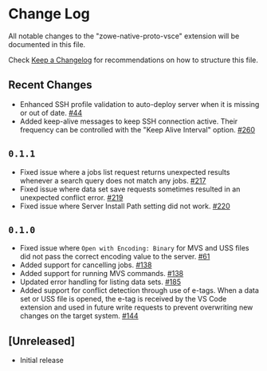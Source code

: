 # Change Log

All notable changes to the "zowe-native-proto-vsce" extension will be documented in this file.

Check [Keep a Changelog](http://keepachangelog.com/) for recommendations on how to structure this file.

## Recent Changes

- Enhanced SSH profile validation to auto-deploy server when it is missing or out of date. [#44](https://github.com/zowe/zowe-native-proto/issues/44)
- Added keep-alive messages to keep SSH connection active. Their frequency can be controlled with the "Keep Alive Interval" option. [#260](https://github.com/zowe/zowe-native-proto/issues/260)

## `0.1.1`

- Fixed issue where a jobs list request returns unexpected results whenever a search query does not match any jobs. [#217](https://github.com/zowe/zowe-native-proto/pull/217)
- Fixed issue where data set save requests sometimes resulted in an unexpected conflict error. [#219](https://github.com/zowe/zowe-native-proto/pull/219)
- Fixed issue where Server Install Path setting did not work. [#220](https://github.com/zowe/zowe-native-proto/pull/220)

## `0.1.0`

- Fixed issue where `Open with Encoding: Binary` for MVS and USS files did not pass the correct encoding value to the server. [#61](https://github.com/zowe/zowe-native-proto/pull/61)
- Added support for cancelling jobs. [#138](https://github.com/zowe/zowe-native-proto/pull/138)
- Added support for running MVS commands. [#138](https://github.com/zowe/zowe-native-proto/pull/138)
- Updated error handling for listing data sets. [#185](https://github.com/zowe/zowe-native-proto/pull/185)
- Added support for conflict detection through use of e-tags. When a data set or USS file is opened, the e-tag is received by the VS Code extension and used in future write requests to prevent overwriting new changes on the target system. [#144](https://github.com/zowe/zowe-native-proto/issues/144)

## [Unreleased]

- Initial release
